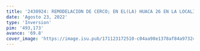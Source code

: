 ```yaml
---
title: '2430924: REMODELACION DE CERCO; EN EL(LA) HUACA 26 EN LA LOCALIDAD SAN MIGUEL, DISTRITO DE SAN MIGUEL, PROVINCIA LIMA, DEPARTAMENTO LIMA'
date: 'Agosto 23, 2022'
type: 'Inversion'
pim: '493,173'
avance: '69.8'
cover_image: 'https://image.isu.pub/171123172510-c04aa98e1378af84a973247ccdf748bf/jpg/page_1.jpg'
---
```

